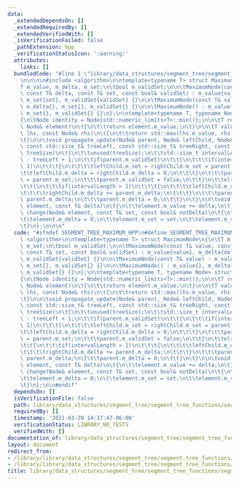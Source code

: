 ```yaml
---
data:
  _extendedDependsOn: []
  _extendedRequiredBy: []
  _extendedVerifiedWith: []
  _isVerificationFailed: false
  _pathExtension: hpp
  _verificationStatusIcon: ':warning:'
  attributes:
    links: []
  bundledCode: "#line 1 \"library/data_structures/segment_tree/segment_tree_functions/segment_tree_maximum.hpp\"\
    \n\n\n\n#include <algorithm>\n\ntemplate<typename T> struct MaximumNode\n{\n\t\
    T m_value, m_delta, m_set;\n\tbool m_validSet;\n\n\tMaximumNode(const T& value,\
    \ const T& delta, const T& set, const bool& validSet) : m_value{value}, m_delta{delta},\
    \ m_set{set}, m_validSet{validSet} {}\n\n\tMaximumNode(const T& value) : m_value{value},\
    \ m_delta{}, m_set{}, m_validSet{} {}\n\n\tMaximumNode() : m_value{}, m_delta{},\
    \ m_set{}, m_validSet{} {}\n};\n\ntemplate<typename T, typename Node> struct Maximum\n\
    {\n\tNode identity = Node{std::numeric_limits<T>::min()};\n\n\tT return_value(const\
    \ Node& element)\n\t{\n\t\treturn element.m_value;\n\t}\n\n\tT value(const Node&\
    \ lhs, const Node& rhs)\n\t{\n\t\treturn std::max(lhs.m_value, rhs.m_value);\n\
    \t}\n\n\tvoid propagate_update(Node& parent, Node& leftChild, Node& rightChild,\
    \ const std::size_t& treeLeft, const std::size_t& treeRight, const std::size_t&\
    \ treeSize)\n\t{\n\t\tunused(treeSize);\n\t\tstd::size_t intervalLength = treeRight\
    \ - treeLeft + 1;\n\t\tif(parent.m_validSet)\n\t\t{\n\t\t\tif(intervalLength >\
    \ 1)\n\t\t\t{\n\t\t\t\tleftChild.m_set = rightChild.m_set = parent.m_set;\n\t\t\
    \t\tleftChild.m_delta = rightChild.m_delta = 0;\n\t\t\t}\n\t\t\tparent.m_value\
    \ = parent.m_set;\n\t\t\tparent.m_validSet = false;\n\t\t}\n\t\telse if(parent.m_delta)\n\
    \t\t{\n\t\t\tif(intervalLength > 1)\n\t\t\t{\n\t\t\t\tleftChild.m_delta += parent.m_delta;\n\
    \t\t\t\trightChild.m_delta += parent.m_delta;\n\t\t\t}\n\t\t\tparent.m_value +=\
    \ parent.m_delta;\n\t\t\tparent.m_delta = 0;\n\t\t}\n\t}\n\n\tvoid change(Node&\
    \ element, const T& delta)\n\t{\n\t\telement.m_value += delta;\n\t}\n\n\tvoid\
    \ change(Node& element, const T& set, const bool& notDelta)\n\t{\n\t\tunused(notDelta);\n\
    \t\telement.m_delta = 0;\n\t\telement.m_set = set;\n\t\telement.m_validSet = true;\n\
    \t}\n};\n\n\n"
  code: "#ifndef SEGMENT_TREE_MAXIMUM_HPP\n#define SEGMENT_TREE_MAXIMUM_HPP\n\n#include\
    \ <algorithm>\n\ntemplate<typename T> struct MaximumNode\n{\n\tT m_value, m_delta,\
    \ m_set;\n\tbool m_validSet;\n\n\tMaximumNode(const T& value, const T& delta,\
    \ const T& set, const bool& validSet) : m_value{value}, m_delta{delta}, m_set{set},\
    \ m_validSet{validSet} {}\n\n\tMaximumNode(const T& value) : m_value{value}, m_delta{},\
    \ m_set{}, m_validSet{} {}\n\n\tMaximumNode() : m_value{}, m_delta{}, m_set{},\
    \ m_validSet{} {}\n};\n\ntemplate<typename T, typename Node> struct Maximum\n\
    {\n\tNode identity = Node{std::numeric_limits<T>::min()};\n\n\tT return_value(const\
    \ Node& element)\n\t{\n\t\treturn element.m_value;\n\t}\n\n\tT value(const Node&\
    \ lhs, const Node& rhs)\n\t{\n\t\treturn std::max(lhs.m_value, rhs.m_value);\n\
    \t}\n\n\tvoid propagate_update(Node& parent, Node& leftChild, Node& rightChild,\
    \ const std::size_t& treeLeft, const std::size_t& treeRight, const std::size_t&\
    \ treeSize)\n\t{\n\t\tunused(treeSize);\n\t\tstd::size_t intervalLength = treeRight\
    \ - treeLeft + 1;\n\t\tif(parent.m_validSet)\n\t\t{\n\t\t\tif(intervalLength >\
    \ 1)\n\t\t\t{\n\t\t\t\tleftChild.m_set = rightChild.m_set = parent.m_set;\n\t\t\
    \t\tleftChild.m_delta = rightChild.m_delta = 0;\n\t\t\t}\n\t\t\tparent.m_value\
    \ = parent.m_set;\n\t\t\tparent.m_validSet = false;\n\t\t}\n\t\telse if(parent.m_delta)\n\
    \t\t{\n\t\t\tif(intervalLength > 1)\n\t\t\t{\n\t\t\t\tleftChild.m_delta += parent.m_delta;\n\
    \t\t\t\trightChild.m_delta += parent.m_delta;\n\t\t\t}\n\t\t\tparent.m_value +=\
    \ parent.m_delta;\n\t\t\tparent.m_delta = 0;\n\t\t}\n\t}\n\n\tvoid change(Node&\
    \ element, const T& delta)\n\t{\n\t\telement.m_value += delta;\n\t}\n\n\tvoid\
    \ change(Node& element, const T& set, const bool& notDelta)\n\t{\n\t\tunused(notDelta);\n\
    \t\telement.m_delta = 0;\n\t\telement.m_set = set;\n\t\telement.m_validSet = true;\n\
    \t}\n};\n\n#endif"
  dependsOn: []
  isVerificationFile: false
  path: library/data_structures/segment_tree/segment_tree_functions/segment_tree_maximum.hpp
  requiredBy: []
  timestamp: '2021-03-20 14:37:47-06:00'
  verificationStatus: LIBRARY_NO_TESTS
  verifiedWith: []
documentation_of: library/data_structures/segment_tree/segment_tree_functions/segment_tree_maximum.hpp
layout: document
redirect_from:
- /library/library/data_structures/segment_tree/segment_tree_functions/segment_tree_maximum.hpp
- /library/library/data_structures/segment_tree/segment_tree_functions/segment_tree_maximum.hpp.html
title: library/data_structures/segment_tree/segment_tree_functions/segment_tree_maximum.hpp
---
```

